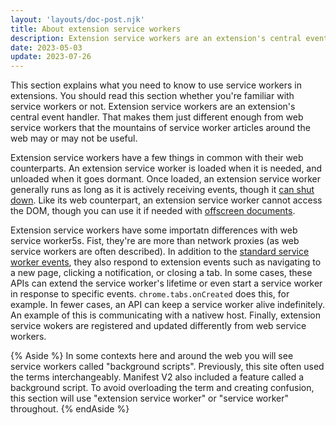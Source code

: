 ```yaml
---
layout: 'layouts/doc-post.njk'
title: About extension service workers
description: Extension service workers are an extension's central event handler. That makes them different from web service workers. 
date: 2023-05-03
update: 2023-07-26
---
```


This section explains what you need to know to use service workers in extensions. You should read this section whether you're familiar with service workers or not. Extension service workers are an extension's central event handler. That makes them just different enough from web service workers that the mountains of service worker articles around the web may or may not be useful. 

Extension service workers have a few things in common with their web counterparts. An extension service worker is loaded when it is needed, and unloaded when it goes dormant. Once loaded, an extension service worker generally runs as long as it is
actively receiving events, though it [can shut down](/docs/extensions/mv3/service_workers/service-worker-lifecycle/#idle-shutdown). Like its web counterpart, an extension service worker cannot access the DOM, though you can use it if needed with [offscreen documents](/docs/extensions/reference/offscreen/).

Extension service workers have some importatn differences with web service worker5s. Fist, they're are more than network proxies (as web service workers are often described). In addition to the [standard service worker events](https://developer.mozilla.org/docs/Web/API/ServiceWorkerGlobalScope#events), they also respond to extension events such as navigating to a new page, clicking a notification, or closing a tab. In some cases, these APIs can extend the service worker's lifetime or even start a service worker in response to specific events. `chrome.tabs.onCreated` does this, for example. In fewer cases, an API can keep a service worker alive indefinitely. An example of this is communicating with a nativew host. Finally, extension service wokers are registered and updated differently from web service workers.

{% Aside %}
In some contexts here and around the web you will see service workers called "background scripts". Previously, this site often used the terms interchangeably. Manifest V2 also included a feature called a background script. To avoid overloading the term and creating confusion, this section will use "extension service worker" or "service worker" throughout. 
{% endAside %}
